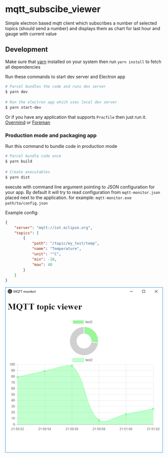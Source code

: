 # mqtt_subscibe_viewer
Simple electron based mqtt client which subscribes a number of selected topics (should send a number) and displays them as chart for last hour and gauge with current value

## Development
Make sure that [yarn](https://yarnpkg.com/lang/en/docs/install) installed on your system then run `yarn install` to fetch all dependencies

Run these commands to start dev server and Electron app
``` bash
# Parcel bundles the code and runs dev server
$ yarn dev

# Run the electron app which uses local dev server
$ yarn start-dev
```

Or if you have any application that supports `Procfile` then just run it. [Overmind](https://github.com/DarthSim/overmind) or [Foreman](https://github.com/ddollar/foreman)


### Production mode and packaging app
Run this command to bundle code in production mode
``` bash
# Parcel bundle code once
$ yarn build

# Create executables
$ yarn dist
```

execute with command line argument pointing to JSON configuration for your app. By default it will try to read configuration from `mqtt-monitor.json` placed next to the application.
for example: `mqtt-monitor.exe path/to/config.json`

Example config:

```json
{
    "server": "mqtt://iot.eclipse.org",
    "topics": [
        {
            "path": "/topic/my_test/temp",
            "name": "Temperature",
            "unit": "°C",
            "min": -10,
            "max": 40
        }
    ]
}
```

![alt text](mqtt_mon.png)